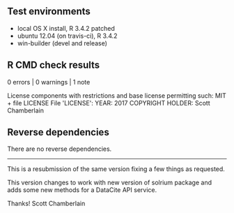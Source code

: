 ## Test environments

* local OS X install, R 3.4.2 patched
* ubuntu 12.04 (on travis-ci), R 3.4.2
* win-builder (devel and release)

## R CMD check results

0 errors | 0 warnings | 1 note

License components with restrictions and base license permitting such:
  MIT + file LICENSE
File 'LICENSE':
  YEAR: 2017
COPYRIGHT HOLDER: Scott Chamberlain

## Reverse dependencies

There are no reverse dependencies.

---

This is a resubmission of the same version fixing
a few things as requested.

This version changes to work with new version of
solrium package and adds some new methods for a
DataCite API service.

Thanks!
Scott Chamberlain
